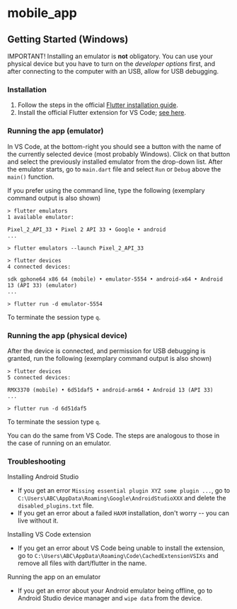 # mobile_app

## Getting Started (Windows)
IMPORTANT! Installing an emulator is **not** obligatory.
You can use your physical device but you have to turn on the _developer options_ first, and after connecting to the computer with an USB, allow for USB debugging.
### Installation
1. Follow the steps in the official [Flutter installation guide](https://docs.flutter.dev/get-started/install/windows).
2. Install the official Flutter extension for VS Code; [see here](https://docs.flutter.dev/get-started/editor).

### Running the app (emulator)
In VS Code, at the bottom-right you should see a button with the name of the currently selected device (most probably Windows).
Click on that button and select the previously installed emulator from the drop-down list.
After the emulator starts, go to `main.dart` file and select `Run` or `Debug` above the `main()` function.


If you prefer using the command line, type the following (exemplary command output is also shown)
```
> flutter emulators
1 available emulator:

Pixel_2_API_33 • Pixel 2 API 33 • Google • android
...

> flutter emulators --launch Pixel_2_API_33 

> flutter devices
4 connected devices:

sdk gphone64 x86 64 (mobile) • emulator-5554 • android-x64 • Android 13 (API 33) (emulator)
...

> flutter run -d emulator-5554
```
To terminate the session type `q`.

### Running the app (physical device)
After the device is connected, and permission for USB debugging is granted, run the following (exemplary command output is also shown)
```
> flutter devices
5 connected devices:

RMX3370 (mobile) • 6d51daf5 • android-arm64 • Android 13 (API 33)
...

> flutter run -d 6d51daf5
```
To terminate the session type `q`.

You can do the same from VS Code.
The steps are analogous to those in the case of running on an emulator.

### Troubleshooting
Installing Android Studio
* If you get an error `Missing essential plugin XYZ some plugin ...`, go to `C:\Users\ABC\AppData\Roaming\Google\AndroidStudioXXX` and delete the `disabled_plugins.txt` file.
*  If you get an error about a failed `HAXM` installation, don't worry -- you can live without it.

Installing VS Code extension
* If you get an error about VS Code being unable to install the extension, go to `C:\Users\ABC\AppData\Roaming\Code\CachedExtensionVSIXs` and remove all files with dart/flutter in the name.

Running the app on an emulator 
* If you get an error about your Android emulator being offline, go to Android Studio device manager and `wipe data` from the device.
